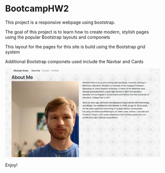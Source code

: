 # BootcampHW2

This project is a responsive webpage using bootstrap. 

The goal of this project is to learn how to create modern, stylish pages using the popular Bootstrap layouts and componets

This layout for the pages for this site is build using the Bootstrap grid system

Additional Bootstrap componets used include the Navbar and Cards 

<img src="assets/images/ScreenShot.png" alt="Screnshot" href="https://michaelartes89.github.io/BootcampHW2/" >

Enjoy!